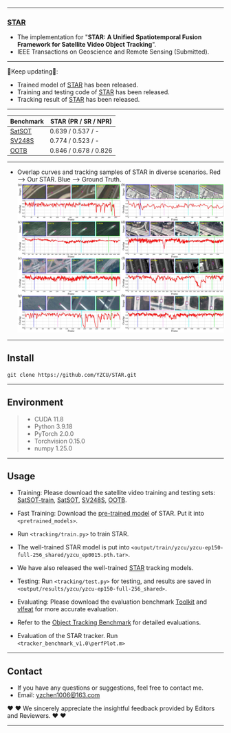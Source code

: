 --------------------------------------------------------------------------------------
### [**STAR**](https://www.sciencedirect.com/science/article/)

- The implementation for "**STAR: A Unified Spatiotemporal Fusion Framework for Satellite Video Object Tracking**".
- IEEE Transactions on Geoscience and Remote Sensing (Submitted).
<!--- IEEE Transactions on Geoscience and Remote Sensing, 2025.-->
--------------------------------------------------------------------------------------

:running:Keep updating:running::
- Trained model of [STAR](https://drive.google.com/drive/folders/1xd7khcOqTOOtBykQIz2QxXidjKp1FvE6?hl=zh-cn) has been released.
- Training and testing code of [STAR](https://github.com/YZCU/STAR/blob/main/training%20and%20testing%20codes%20of%20star.zip) has been released.
- Tracking result of [STAR](https://github.com/YZCU/STAR/blob/main/rect_result%20of%20star.zip) has been released.
--------------------------------------------------------------------------------------
| Benchmark | STAR (PR / SR / NPR)|
| ------------------------------ | ------------------- |
| [SatSOT](https://ieeexplore.ieee.org/document/9672083) |0.639 / 0.537 / -|
| [SV248S](https://ieeexplore.ieee.org/document/9875020) |0.774 / 0.523 / -|
| [OOTB](https://www.sciencedirect.com/science/article/pii/S0924271624000856) |0.846 / 0.678 / 0.826|
--------------------------------------------------------------------------------------
- Overlap curves and tracking samples of STAR in diverse scenarios. Red --> Our STAR. Blue --> Ground Truth.
![image](/fig/overlap_curve.jpg)

<!--
- Authors:
[Yuzeng Chen](https://yzcu.github.io/),
[Qiangqiang Yuan](http://qqyuan.users.sgg.whu.edu.cn/),
[Yuqi Tang](https://faculty.csu.edu.cn/yqtang/zh_CN/zdylm/66781/list/index.htm),
Xin Wang,
[Yi Xiao](https://github.com/XY-boy),
Jiang He,
Ziyang Lihe,
Xianyu Jin
--------------------------------------------------------------------------------------
-->
--------------------------------------------------------------------------------------
##  Install
```
git clone https://github.com/YZCU/STAR.git
```
--------------------------------------------------------------------------------------
## Environment
 > * CUDA 11.8
 > * Python 3.9.18
 > * PyTorch 2.0.0
 > * Torchvision 0.15.0
 > * numpy 1.25.0 
--------------------------------------------------------------------------------------
## Usage
- Training: Please download the satellite video training and testing sets: [SatSOT-train](https://ieeexplore.ieee.org/document/10756741),
  [SatSOT](https://ieeexplore.ieee.org/document/9672083),
  [SV248S](https://ieeexplore.ieee.org/document/9875020),
  [OOTB](https://www.sciencedirect.com/science/article/pii/S0924271624000856).

- Fast Training: Download the [pre-trained model](https://drive.google.com/drive/folders/1xd7khcOqTOOtBykQIz2QxXidjKp1FvE6?hl=zh-cn) of STAR. Put it into `<pretrained_models>`.
- Run `<tracking/train.py>` to train STAR.
- The well-trained STAR model is put into `<output/train/yzcu/yzcu-ep150-full-256_shared/yzcu_ep0015.pth.tar>`.
- We have also released the well-trained [STAR](https://drive.google.com/drive/folders/1nIqG2FBt1fNbRThaO9s-fWoGV_O-DtJ7?hl=zh-cn) tracking models.
- Testing: Run `<tracking/test.py>` for testing, and results are saved in `<output/results/yzcu/yzcu-ep150-full-256_shared>`.
- Evaluating: Please download the evaluation benchmark [Toolkit](http://cvlab.hanyang.ac.kr/tracker_benchmark/) and [vlfeat](http://www.vlfeat.org/index.html) for more accurate evaluation.
- Refer to the [Object Tracking Benchmark](https://ieeexplore.ieee.org/document/7001050) for detailed evaluations.
- Evaluation of the STAR tracker. Run `<tracker_benchmark_v1.0\perfPlot.m>`
--------------------------------------------------------------------------------------
<!--

## Citation
- If you find our work helpful in your research, kindly consider citing it. We appreciate your support！
```
@ARTICLE{11007172,
  author={Chen, Yuzeng and Yuan, Qiangqiang and Xie, Hong and Tang, Yuqi and Xiao, Yi and He, Jiang and Guan, Renxiang and Liu, Xinwang and Zhang, Liangpei},
  journal={IEEE Transactions on Image Processing}, 
  title={Hyperspectral Video Tracking with Spectral-Spatial Fusion and Memory Enhancement}, 
  year={2025},
  volume={},
  number={},
  pages={1-1},
  keywords={Feature extraction;Hyperspectral imaging;Photonic band gap;Foundation models;Visualization;Video tracking;Tracking;Training;Transformers;Imaging;Hyperspectral video tracking;Multi-modal video tracking;Parameter-efficient fine-tuning},
  doi={10.1109/TIP.2025.3569479}}

```
-->

## Contact
- If you have any questions or suggestions, feel free to contact me.  
- Email: yzchen1006@163.com

:heart:  :heart: We sincerely appreciate the insightful feedback provided by Editors and Reviewers. :heart:  :heart:

--------------------------------------------------------------------------------------
